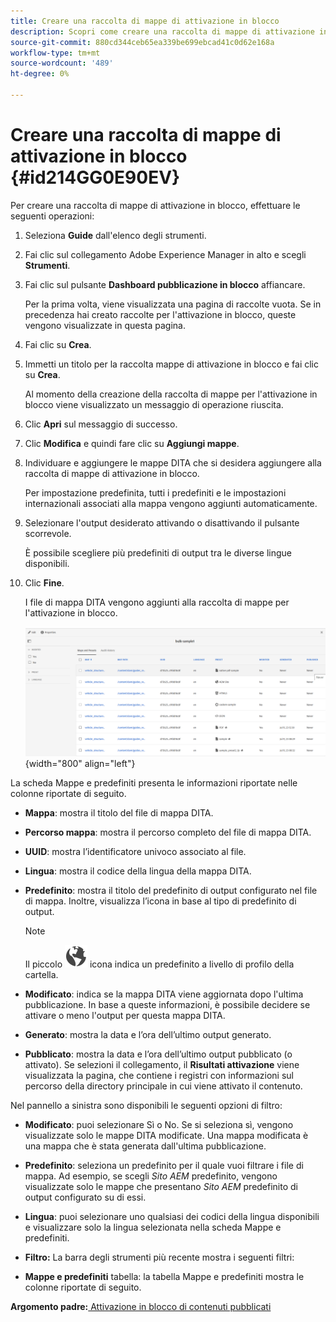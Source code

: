 ```yaml
---
title: Creare una raccolta di mappe di attivazione in blocco
description: Scopri come creare una raccolta di mappe di attivazione in blocco nelle guide AEM.
source-git-commit: 880cd344ceb65ea339be699ebcad41c0d62e168a
workflow-type: tm+mt
source-wordcount: '489'
ht-degree: 0%

---
```


# Creare una raccolta di mappe di attivazione in blocco {#id214GG0E90EV}

Per creare una raccolta di mappe di attivazione in blocco, effettuare le seguenti operazioni:

1. Seleziona **Guide** dall&#39;elenco degli strumenti.

1. Fai clic sul collegamento Adobe Experience Manager in alto e scegli **Strumenti**.

1. Fai clic sul pulsante **Dashboard pubblicazione in blocco** affiancare.

   Per la prima volta, viene visualizzata una pagina di raccolte vuota. Se in precedenza hai creato raccolte per l&#39;attivazione in blocco, queste vengono visualizzate in questa pagina.

1. Fai clic su **Crea**.

1. Immetti un titolo per la raccolta mappe di attivazione in blocco e fai clic su **Crea**.

   Al momento della creazione della raccolta di mappe per l&#39;attivazione in blocco viene visualizzato un messaggio di operazione riuscita.

1. Clic **Apri** sul messaggio di successo.

1. Clic **Modifica** e quindi fare clic su **Aggiungi mappe**.

1. Individuare e aggiungere le mappe DITA che si desidera aggiungere alla raccolta di mappe di attivazione in blocco.

   Per impostazione predefinita, tutti i predefiniti e le impostazioni internazionali associati alla mappa vengono aggiunti automaticamente.

1. Selezionare l&#39;output desiderato attivando o disattivando il pulsante scorrevole.

   È possibile scegliere più predefiniti di output tra le diverse lingue disponibili.

1. Clic **Fine**.

   I file di mappa DITA vengono aggiunti alla raccolta di mappe per l&#39;attivazione in blocco.

   ![](images/bulk-activation-collection-created.png){width="800" align="left"}


La scheda Mappe e predefiniti presenta le informazioni riportate nelle colonne riportate di seguito.

- **Mappa**: mostra il titolo del file di mappa DITA.
- **Percorso mappa**: mostra il percorso completo del file di mappa DITA.

- **UUID**: mostra l’identificatore univoco associato al file.

- **Lingua**: mostra il codice della lingua della mappa DITA.
- **Predefinito**: mostra il titolo del predefinito di output configurato nel file di mappa. Inoltre, visualizza l’icona in base al tipo di predefinito di output.

  >[!NOTE]
  >
  > Il piccolo ![](images/global-preset-icon.svg) icona indica un predefinito a livello di profilo della cartella.
- **Modificato**: indica se la mappa DITA viene aggiornata dopo l&#39;ultima pubblicazione. In base a queste informazioni, è possibile decidere se attivare o meno l&#39;output per questa mappa DITA.
- **Generato**: mostra la data e l’ora dell’ultimo output generato.
- **Pubblicato**: mostra la data e l’ora dell’ultimo output pubblicato (o attivato). Se selezioni il collegamento, il **Risultati attivazione** viene visualizzata la pagina, che contiene i registri con informazioni sul percorso della directory principale in cui viene attivato il contenuto.


Nel pannello a sinistra sono disponibili le seguenti opzioni di filtro:

- **Modificato**: puoi selezionare Sì o No. Se si seleziona sì, vengono visualizzate solo le mappe DITA modificate. Una mappa modificata è una mappa che è stata generata dall&#39;ultima pubblicazione.
- **Predefinito**: seleziona un predefinito per il quale vuoi filtrare i file di mappa. Ad esempio, se scegli *Sito AEM* predefinito, vengono visualizzate solo le mappe che presentano *Sito AEM* predefinito di output configurato su di essi.
- **Lingua**: puoi selezionare uno qualsiasi dei codici della lingua disponibili e visualizzare solo la lingua selezionata nella scheda Mappe e predefiniti.

- **Filtro:** La barra degli strumenti più recente mostra i seguenti filtri:
- **Mappe e predefiniti** tabella: la tabella Mappe e predefiniti mostra le colonne riportate di seguito.

**Argomento padre:**[ Attivazione in blocco di contenuti pubblicati](conf-bulk-activation.md)
